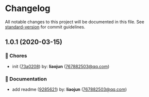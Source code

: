 # Changelog

All notable changes to this project will be documented in this file. See [standard-version](https://github.com/conventional-changelog/standard-version) for commit guidelines.

## 1.0.1 (2020-03-15)


### 🎫 Chores

* init ([73a0208](https://github.com/aisriver/codeact/commit/73a0208)) by: **liaojun** (767882503@qq.com)


### 📝 Documentation

* add readme ([9285621](https://github.com/aisriver/codeact/commit/9285621)) by: **liaojun** (767882503@qq.com)



